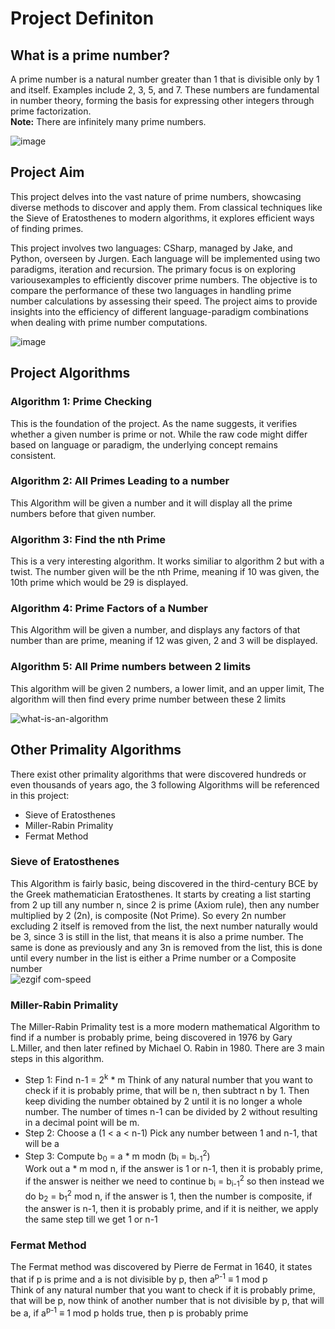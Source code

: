 # Project Definiton

## What is a prime number?

A prime number is a natural number greater than 1 that is divisible only by 1 and itself. Examples include 2, 3, 5, and 7. These numbers are fundamental in number theory, forming the basis for expressing other integers through prime factorization.  
**Note:** There are infinitely many prime numbers. 

![image](https://github.com/CIS1221-2023-2024/A6-IsPrime/assets/150073705/b38eaee3-1c70-4d46-bbcb-6ad35eb78e8f)

## Project Aim
This project delves into the vast nature of prime numbers, showcasing diverse methods to discover and apply them. From classical techniques like the Sieve of Eratosthenes to modern algorithms, it explores efficient ways of finding primes. 

This project involves two languages: CSharp, managed by Jake, and Python, overseen by Jurgen. Each language will be implemented using two paradigms, iteration and recursion. The primary focus is on exploring variousexamples to efficiently discover prime numbers. The objective is to compare the performance of these two languages in handling prime number calculations by assessing their speed. The project aims to provide insights into the efficiency of different language-paradigm combinations when dealing with prime number computations.

![image](https://github.com/CIS1221-2023-2024/A6-IsPrime/assets/150345446/83dd9ea6-5816-40e1-a9e9-555d102592fc)

## Project Algorithms
### Algorithm 1: Prime Checking
This is the foundation of the project. As the name suggests, it verifies whether a given number is prime or not. While the raw code might differ based on language or paradigm, the underlying 
concept remains consistent.
### Algorithm 2: All Primes Leading to a number
This Algorithm will be given a number and it will display all the prime numbers before that given number.  
### Algorithm 3: Find the nth Prime
This is a very interesting algorithm. It works similiar to algorithm 2 but with a twist. The number given will be the nth Prime, meaning if 10 was given, the 10th prime which would be 29 is displayed.
### Algorithm 4: Prime Factors of a Number
This Algorithm will be given a number, and displays any factors of that number than are prime, meaning if 12 was given, 2 and 3 will be displayed.  
### Algorithm 5: All Prime numbers between 2 limits  
This algorithm will be given 2 numbers, a lower limit, and an upper limit, The algorithm will then find every prime number between these 2 limits  
  
![what-is-an-algorithm](https://github.com/CIS1221-2023-2024/A6-IsPrime/assets/150073705/478a473c-16fa-463e-b62f-aed85c88bd44)
  
## Other Primality Algorithms
There exist other primality algorithms that were discovered hundreds or even thousands of years ago, the 3 following Algorithms will be referenced in this project:  
- Sieve of Eratosthenes 
- Miller-Rabin Primality
- Fermat Method

### Sieve of Eratosthenes
This Algorithm is fairly basic, being discovered in the third-century BCE by the Greek mathematician Eratosthenes. It starts by creating a list starting from 2 up till any number n, since 2 is prime (Axiom rule), then any number multiplied by 2 (2n), is composite (Not Prime). So every 2n number excluding 2 itself is removed from the list, the next number naturally would be 3, since 3 is still in the list, that means it is also a prime number. The same is done as previously and any 3n is removed from the list, this is done until every number in the list is either a Prime number or a Composite number  
![ezgif com-speed](https://github.com/CIS1221-2023-2024/A6-IsPrime/assets/150345446/03e697f4-dd06-4c59-8a0c-2ddc69082fa4)  

### Miller-Rabin Primality
The Miller-Rabin Primality test is a more modern mathematical Algorithm to find if a number is probably prime, being discovered in 1976 by Gary L.Miller, and then later refined by Michael O. Rabin in 1980. There are 3 main steps in this algorithm.
- Step 1: Find n-1 = 2<sup>k</sup> * m
Think of any natural number that you want to check if it is probably prime, that will be n, then subtract n by 1. Then keep dividing the number obtained by 2 until it is no longer a whole number. The number of times n-1 can be divided by 2 without resulting in a decimal point will be m.
- Step 2: Choose a (1 < a < n-1)
Pick any number between 1 and n-1, that will be a
- Step 3: Compute b<sub>0</sub> = a * m modn (b<sub>i</sub> = b<sub>i-1</sub><sup>2</sup>)  
Work out a * m mod n, if the answer is 1 or n-1, then it is probably prime, if the answer is neither we need to continue
b<sub>i</sub> = b<sub>i-1</sub><sup>2</sup> so then instead we do b<sub>2</sub> = b<sub>1</sub><sup>2</sup> mod n, if the answer is 1, then the number is composite, if the answer is n-1, then it is probably prime, and if it is neither, we apply the same step till we get 1 or n-1  

### Fermat Method 
The Fermat method was discovered by Pierre de Fermat in 1640, it states that if p is prime and a is not divisible by p, then a<sup>p-1</sup> ≡ 1 mod p  
Think of any natural number that you want to check if it is probably prime, that will be p, now think of another number that is not divisible by p, that will be a, if a<sup>p-1</sup> ≡ 1 mod p holds true, then p is probably prime
